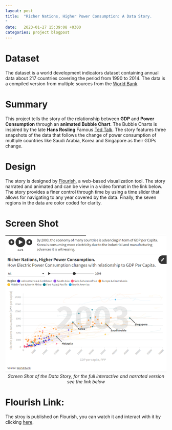 ```yaml
---
layout: post
title:  "Richer Nations, Higher Power Consumption: A Data Story.
"
date:   2023-01-27 15:39:08 +0300
categories: project blogpost
---
```

# Dataset
The dataset is a world development indicators dataset containing annual data about 217 countries covering the period from 1990 to 2014. The data is a compiled version from multiple sources from the [World Bank](https://data.worldbank.org/indicator).

# Summary
This project tells the story of the relationship between **GDP** and **Power Consumption** through an **animated Bubble Chart**. The Bubble Charts is inspired by the late **Hans Rosling** Famous [Ted Talk](https://www.ted.com/talks/hans_rosling_the_best_stats_you_ve_ever_seen?language=en). The story features three snapshots of the data that follows the change of power consumption of multiple countries like Saudi Arabia, Korea and Singapore as their GDPs change.
# Design
The story is designed by [Flourish](https://flourish.studio/), a web-based visualization tool. The story narrated and animated and can be view in a video format in the link below. The story provides a finer control through time by using a time slider that allows for navigating to any year covered by the data. Finally, the seven regions in the data are color coded for clarity.
# Screen Shot
<p align="center">
  <img alt="img-name" src="/assets/imgs/DVNDP4.PNG">
  <br>
    <em>Screen Shot of the Data Story, for the full interactive and narrated version see the link below</em>
</p>

# Flourish Link:
The stroy is published on Flourish, you can watch it and interact with it by clicking [here](https://public.flourish.studio/story/1790110/).